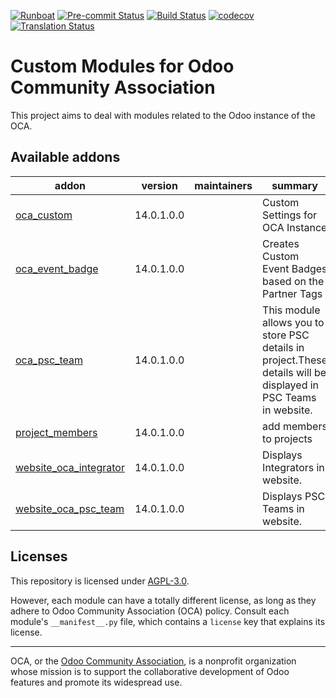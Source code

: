 
[![Runboat](https://img.shields.io/badge/runboat-Try%20me-875A7B.png)](https://runboat.odoo-community.org/builds?repo=OCA/oca-custom&target_branch=14.0)
[![Pre-commit Status](https://github.com/OCA/oca-custom/actions/workflows/pre-commit.yml/badge.svg?branch=14.0)](https://github.com/OCA/oca-custom/actions/workflows/pre-commit.yml?query=branch%3A14.0)
[![Build Status](https://github.com/OCA/oca-custom/actions/workflows/test.yml/badge.svg?branch=14.0)](https://github.com/OCA/oca-custom/actions/workflows/test.yml?query=branch%3A14.0)
[![codecov](https://codecov.io/gh/OCA/oca-custom/branch/14.0/graph/badge.svg)](https://codecov.io/gh/OCA/oca-custom)
[![Translation Status](https://translation.odoo-community.org/widgets/oca-custom-14-0/-/svg-badge.svg)](https://translation.odoo-community.org/engage/oca-custom-14-0/?utm_source=widget)

<!-- /!\ do not modify above this line -->

# Custom Modules for Odoo Community Association

This project aims to deal with modules related to the Odoo instance of the OCA.

<!-- /!\ do not modify below this line -->

<!-- prettier-ignore-start -->

[//]: # (addons)

Available addons
----------------
addon | version | maintainers | summary
--- | --- | --- | ---
[oca_custom](oca_custom/) | 14.0.1.0.0 |  | Custom Settings for OCA Instance
[oca_event_badge](oca_event_badge/) | 14.0.1.0.0 |  | Creates Custom Event Badges based on the Partner Tags
[oca_psc_team](oca_psc_team/) | 14.0.1.0.0 |  | This module allows you to store PSC details in project.These details will be displayed in PSC Teams in website.
[project_members](project_members/) | 14.0.1.0.0 |  | add members to projects
[website_oca_integrator](website_oca_integrator/) | 14.0.1.0.0 |  | Displays Integrators in website.
[website_oca_psc_team](website_oca_psc_team/) | 14.0.1.0.0 |  | Displays PSC Teams in website.

[//]: # (end addons)

<!-- prettier-ignore-end -->

## Licenses

This repository is licensed under [AGPL-3.0](LICENSE).

However, each module can have a totally different license, as long as they adhere to Odoo Community Association (OCA)
policy. Consult each module's `__manifest__.py` file, which contains a `license` key
that explains its license.

----
OCA, or the [Odoo Community Association](http://odoo-community.org/), is a nonprofit
organization whose mission is to support the collaborative development of Odoo features
and promote its widespread use.
